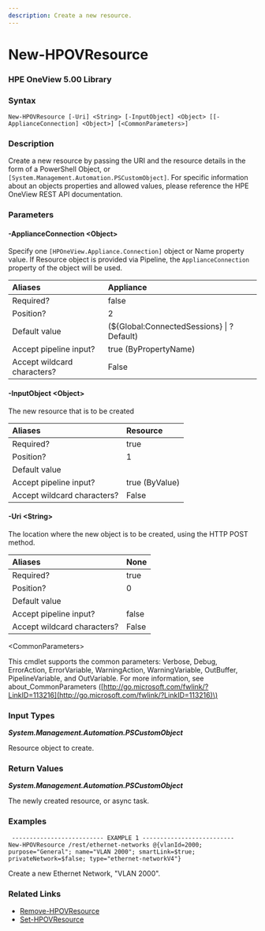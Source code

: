 ```yaml
---
description: Create a new resource.
---
```


# New-HPOVResource

### HPE OneView 5.00 Library

### Syntax

```text
New-HPOVResource [-Uri] <String> [-InputObject] <Object> [[-ApplianceConnection] <Object>] [<CommonParameters>]
```

### Description

Create a new resource by passing the URI and the resource details in the form of a PowerShell Object, or `[System.Management.Automation.PSCustomObject]`.  For specific information about an objects properties and allowed values, please reference the HPE OneView REST API documentation.

### Parameters

#### -ApplianceConnection &lt;Object&gt;

Specify one `[HPOneView.Appliance.Connection]` object or Name property value. If Resource object is provided via Pipeline, the `ApplianceConnection` property of the object will be used.

| Aliases | Appliance |
| :--- | :--- |
| Required? | false |
| Position? | 2 |
| Default value | \(${Global:ConnectedSessions} \| ? Default\) |
| Accept pipeline input? | true \(ByPropertyName\) |
| Accept wildcard characters?    | False |

#### -InputObject &lt;Object&gt;

The new resource that is to be created

| Aliases | Resource |
| :--- | :--- |
| Required? | true |
| Position? | 1 |
| Default value |  |
| Accept pipeline input? | true \(ByValue\) |
| Accept wildcard characters?    | False |

#### -Uri &lt;String&gt;

The location where the new object is to be created, using the HTTP POST method.

| Aliases | None |
| :--- | :--- |
| Required? | true |
| Position? | 0 |
| Default value |  |
| Accept pipeline input? | false |
| Accept wildcard characters?    | False |

&lt;CommonParameters&gt;

This cmdlet supports the common parameters: Verbose, Debug, ErrorAction, ErrorVariable, WarningAction, WarningVariable, OutBuffer, PipelineVariable, and OutVariable. For more information, see about\_CommonParameters \([http://go.microsoft.com/fwlink/?LinkID=113216](http://go.microsoft.com/fwlink/?LinkID=113216)\)

### Input Types

_**System.Management.Automation.PSCustomObject**_

Resource object to create.

### Return Values

_**System.Management.Automation.PSCustomObject**_

The newly created resource, or async task.

### Examples

```text
 -------------------------- EXAMPLE 1 --------------------------
New-HPOVResource /rest/ethernet-networks @{vlanId=2000; purpose="General"; name="VLAN 2000"; smartLink=$true; privateNetwork=$false; type="ethernet-networkV4"}
```

 Create a new Ethernet Network, "VLAN 2000".

### Related Links

* [Remove-HPOVResource ](remove-hpovresource.md)
* [Set-HPOVResource](set-hpovresource.md)
